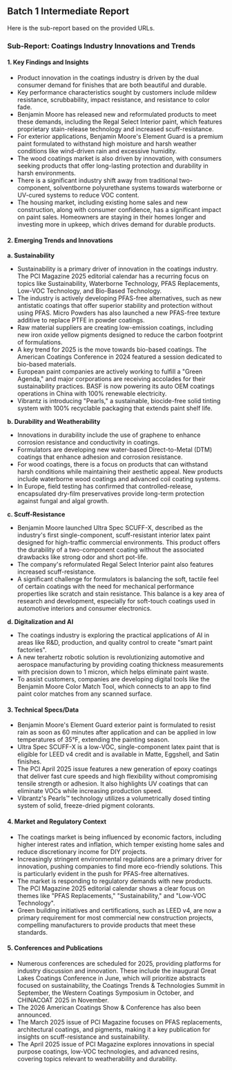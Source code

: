 ## Batch 1 Intermediate Report

Here is the sub-report based on the provided URLs.

### **Sub-Report: Coatings Industry Innovations and Trends**

#### **1. Key Findings and Insights**

*   Product innovation in the coatings industry is driven by the dual consumer demand for finishes that are both beautiful and durable.
*   Key performance characteristics sought by customers include mildew resistance, scrubbability, impact resistance, and resistance to color fade.
*   Benjamin Moore has released new and reformulated products to meet these demands, including the Regal Select Interior paint, which features proprietary stain-release technology and increased scuff-resistance.
*   For exterior applications, Benjamin Moore's Element Guard is a premium paint formulated to withstand high moisture and harsh weather conditions like wind-driven rain and excessive humidity.
*   The wood coatings market is also driven by innovation, with consumers seeking products that offer long-lasting protection and durability in harsh environments.
*   There is a significant industry shift away from traditional two-component, solventborne polyurethane systems towards waterborne or UV-cured systems to reduce VOC content.
*   The housing market, including existing home sales and new construction, along with consumer confidence, has a significant impact on paint sales. Homeowners are staying in their homes longer and investing more in upkeep, which drives demand for durable products.

#### **2. Emerging Trends and Innovations**

**a. Sustainability**

*   Sustainability is a primary driver of innovation in the coatings industry. The PCI Magazine 2025 editorial calendar has a recurring focus on topics like Sustainability, Waterborne Technology, PFAS Replacements, Low-VOC Technology, and Bio-Based Technology.
*   The industry is actively developing PFAS-free alternatives, such as new antistatic coatings that offer superior stability and protection without using PFAS. Micro Powders has also launched a new PFAS-free texture additive to replace PTFE in powder coatings.
*   Raw material suppliers are creating low-emission coatings, including new iron oxide yellow pigments designed to reduce the carbon footprint of formulations.
*   A key trend for 2025 is the move towards bio-based coatings. The American Coatings Conference in 2024 featured a session dedicated to bio-based materials.
*   European paint companies are actively working to fulfill a "Green Agenda," and major corporations are receiving accolades for their sustainability practices. BASF is now powering its auto OEM coatings operations in China with 100% renewable electricity.
*   Vibrantz is introducing "Pearls," a sustainable, biocide-free solid tinting system with 100% recyclable packaging that extends paint shelf life.

**b. Durability and Weatherability**

*   Innovations in durability include the use of graphene to enhance corrosion resistance and conductivity in coatings.
*   Formulators are developing new water-based Direct-to-Metal (DTM) coatings that enhance adhesion and corrosion resistance.
*   For wood coatings, there is a focus on products that can withstand harsh conditions while maintaining their aesthetic appeal. New products include waterborne wood coatings and advanced coil coating systems.
*   In Europe, field testing has confirmed that controlled-release, encapsulated dry-film preservatives provide long-term protection against fungal and algal growth.

**c. Scuff-Resistance**

*   Benjamin Moore launched Ultra Spec SCUFF-X, described as the industry's first single-component, scuff-resistant interior latex paint designed for high-traffic commercial environments. This product offers the durability of a two-component coating without the associated drawbacks like strong odor and short pot-life.
*   The company's reformulated Regal Select Interior paint also features increased scuff-resistance.
*   A significant challenge for formulators is balancing the soft, tactile feel of certain coatings with the need for mechanical performance properties like scratch and stain resistance. This balance is a key area of research and development, especially for soft-touch coatings used in automotive interiors and consumer electronics.

**d. Digitalization and AI**

*   The coatings industry is exploring the practical applications of AI in areas like R&D, production, and quality control to create "smart paint factories".
*   A new terahertz robotic solution is revolutionizing automotive and aerospace manufacturing by providing coating thickness measurements with precision down to 1 micron, which helps eliminate paint waste.
*   To assist customers, companies are developing digital tools like the Benjamin Moore Color Match Tool, which connects to an app to find paint color matches from any scanned surface.

#### **3. Technical Specs/Data**

*   Benjamin Moore's Element Guard exterior paint is formulated to resist rain as soon as 60 minutes after application and can be applied in low temperatures of 35°F, extending the painting season.
*   Ultra Spec SCUFF-X is a low-VOC, single-component latex paint that is eligible for LEED v4 credit and is available in Matte, Eggshell, and Satin finishes.
*   The PCI April 2025 issue features a new generation of epoxy coatings that deliver fast cure speeds and high flexibility without compromising tensile strength or adhesion. It also highlights UV coatings that can eliminate VOCs while increasing production speed.
*   Vibrantz's Pearls™ technology utilizes a volumetrically dosed tinting system of solid, freeze-dried pigment colorants.

#### **4. Market and Regulatory Context**

*   The coatings market is being influenced by economic factors, including higher interest rates and inflation, which temper existing home sales and reduce discretionary income for DIY projects.
*   Increasingly stringent environmental regulations are a primary driver for innovation, pushing companies to find more eco-friendly solutions. This is particularly evident in the push for PFAS-free alternatives.
*   The market is responding to regulatory demands with new products. The PCI Magazine 2025 editorial calendar shows a clear focus on themes like "PFAS Replacements," "Sustainability," and "Low-VOC Technology".
*   Green building initiatives and certifications, such as LEED v4, are now a primary requirement for most commercial new construction projects, compelling manufacturers to provide products that meet these standards.

#### **5. Conferences and Publications**

*   Numerous conferences are scheduled for 2025, providing platforms for industry discussion and innovation. These include the inaugural Great Lakes Coatings Conference in June, which will prioritize abstracts focused on sustainability, the Coatings Trends & Technologies Summit in September, the Western Coatings Symposium in October, and CHINACOAT 2025 in November.
*   The 2026 American Coatings Show & Conference has also been announced.
*   The March 2025 issue of PCI Magazine focuses on PFAS replacements, architectural coatings, and pigments, making it a key publication for insights on scuff-resistance and sustainability.
*   The April 2025 issue of PCI Magazine explores innovations in special purpose coatings, low-VOC technologies, and advanced resins, covering topics relevant to weatherability and durability.